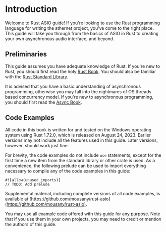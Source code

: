 # Introduction

Welcome to Rust ASIO guide! If you're looking to use the Rust programming language for writing the athernet project, you've come to the right place. This guide will take you through from the basics of ASIO in Rust to creating your own asynchronous audio interface, and beyond.

## Preliminaries

This guide assumes you have adequate knowledge of Rust. If you're new to Rust, you should first read the holy [Rust Book](https://doc.rust-lang.org/book/). You should also be familiar with the [Rust Standard Library](https://doc.rust-lang.org/std/).

It is advised that you have a basic understanding of asynchronous programming, otherwise you may fall into the nightmares of OS threads based concurrency model. If you're new to asynchronous programming, you should first read the [Async Book](https://rust-lang.github.io/async-book/).

## Code Examples

All code in this book is written for and tested on the Windows operating system using Rust 1.72.0, which is released on August 24, 2023. Earlier versions may not include all the features used in this guide. Later versions, however, should work just fine.

For brevity, the code examples do not include `use` statements, except for the first time a new item from the standard library or other crate is used. As a convenience, the following prelude can be used to import everything necessary to compile any of the code examples in this guide:

```rust,noplayground
#![allow(unused_imports)]
// TODO: Add prelude
```

Supplemental material, including complete versions of all code examples, is available at [https://github.com/mousany/rust-asio](https://github.com/mousany/rust-asio).

You may use all example code offered with this guide for any purpose. Note that if you use them in your own projects, you may need to credit or mention the authors of this guide.
